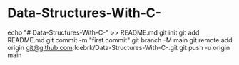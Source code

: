 # Data-Structures-With-C-
echo "# Data-Structures-With-C-" >> README.md
git init
git add README.md
git commit -m "first commit"
git branch -M main
git remote add origin git@github.com:Icebrk/Data-Structures-With-C-.git
git push -u origin main
